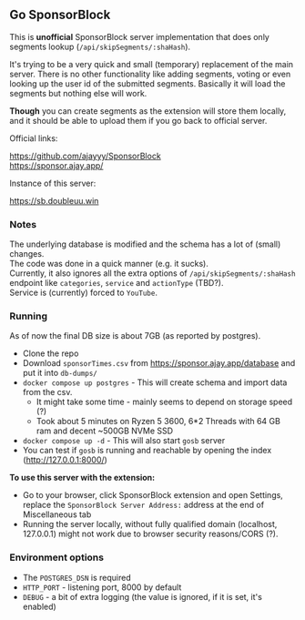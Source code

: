 ## Go SponsorBlock

This is **unofficial** SponsorBlock server implementation that does only segments lookup
(`/api/skipSegments/:shaHash`).

It's trying to be a very quick and small (temporary) replacement of the main server.
There is no other functionality like adding segments, voting
or even looking up the user id of the submitted segments.
Basically it will load the segments but nothing else will work.

**Though** you can create segments as the extension will store them locally,
and it should be able to upload them if you go back to official server.

Official links:

https://github.com/ajayyy/SponsorBlock  
https://sponsor.ajay.app/

Instance of this server:

https://sb.doubleuu.win


### Notes

The underlying database is modified and the schema has a lot of (small) changes.    
The code was done in a quick manner (e.g. it sucks).  
Currently, it also ignores all the extra options of `/api/skipSegments/:shaHash` 
endpoint like `categories`, `service` and `actionType` (TBD?).  
Service is (currently) forced to `YouTube`. 

### Running

As of now the final DB size is about 7GB (as reported by postgres).

- Clone the repo
- Download `sponsorTimes.csv` from https://sponsor.ajay.app/database and put it into `db-dumps/`
- `docker compose up postgres` - This will create schema and import data from the csv.
    - It might take some time - mainly seems to depend on storage speed (?)
    - Took about 5 minutes on Ryzen 5 3600, 6*2 Threads with 64 GB ram and decent ~500GB NVMe SSD
- `docker compose up -d` - This will also start `gosb` server
- You can test if `gosb` is running and reachable by opening the index (http://127.0.0.1:8000/)

**To use this server with the extension:**

- Go to your browser, click SponsorBlock extension and open Settings,
  replace the `SponsorBlock Server Address:` address at the end of Miscellaneous tab 
- Running the server locally, without fully qualified domain (localhost, 127.0.0.1)
  might not work due to browser security reasons/CORS (?).


### Environment options
- The `POSTGRES_DSN` is required
- `HTTP_PORT` - listening port, 8000 by default
- `DEBUG` - a bit of extra logging (the value is ignored, if it is set, it's enabled)
